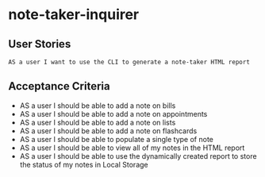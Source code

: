 # note-taker-inquirer

## User Stories

```
AS a user I want to use the CLI to generate a note-taker HTML report
```

## Acceptance Criteria

- AS a user I should be able to add a note on bills
- AS a user I should be able to add a note on appointments
- AS a user I should be able to add a note on lists
- AS a user I should be able to add a note on flashcards
- AS a user I should be able to populate a single type of note
- AS a user I should be able to view all of my notes in the HTML report
- AS a user I should be able to use the dynamically created report to store the status of my notes in Local Storage
